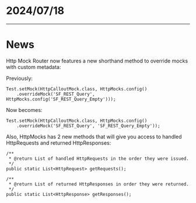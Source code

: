 # 2024/07/18

---
# News
Http Mock Router now features a new shorthand method to override mocks with custom metadata:

Previously:
```apex
Test.setMock(HttpCalloutMock.class, HttpMocks.config()
    .overrideMock('SF_REST_Query', HttpMocks.config('SF_REST_Query_Empty')));
```

Now becomes:
```apex
Test.setMock(HttpCalloutMock.class, HttpMocks.config()
    .overrideMock('SF_REST_Query', 'SF_REST_Query_Empty'));
```

Also, HttpMocks has 2 new methods that will give you access to handled HttpRequests and returned HttpResponses:
```apex
/**
 * @return List of handled HttpRequests in the order they were issued.
 */
public static List<HttpRequest> getRequests();

/**
 * @return List of returned HttpResponses in order they were returned.
 */
public static List<HttpResponse> getResponses();
```